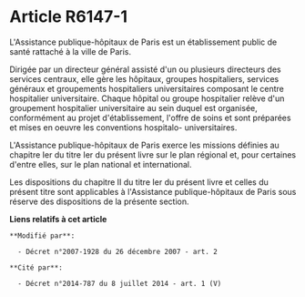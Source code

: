 # Article R6147-1

L'Assistance publique-hôpitaux de Paris est un établissement public de santé rattaché à la ville de Paris.

Dirigée par un directeur général assisté d'un ou plusieurs directeurs des services centraux, elle gère les hôpitaux, groupes
hospitaliers, services généraux et groupements hospitaliers universitaires composant le centre hospitalier universitaire.
Chaque hôpital ou groupe hospitalier relève d'un groupement hospitalier universitaire au sein duquel est organisée,
conformément au projet d'établissement, l'offre de soins et sont préparées et mises en oeuvre les conventions hospitalo-
universitaires.

L'Assistance publique-hôpitaux de Paris exerce les missions définies au chapitre Ier du titre Ier du présent livre sur le
plan régional et, pour certaines d'entre elles, sur le plan national et international.

Les dispositions du chapitre II du titre Ier du présent livre et celles du présent titre sont applicables à l'Assistance
publique-hôpitaux de Paris sous réserve des dispositions de la présente section.

**Liens relatifs à cet article**

	**Modifié par**:

	  - Décret n°2007-1928 du 26 décembre 2007 - art. 2

	**Cité par**:

	  - Décret n°2014-787 du 8 juillet 2014 - art. 1 (V)
